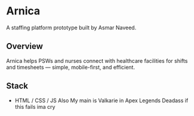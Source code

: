 # Arnica

A staffing platform prototype built by Asmar Naveed.

## Overview
Arnica helps PSWs and nurses connect with healthcare facilities for shifts and timesheets — simple, mobile-first, and efficient.

## Stack
- HTML / CSS / JS
Also My main is Valkarie in Apex Legends
Deadass if this fails ima cry
